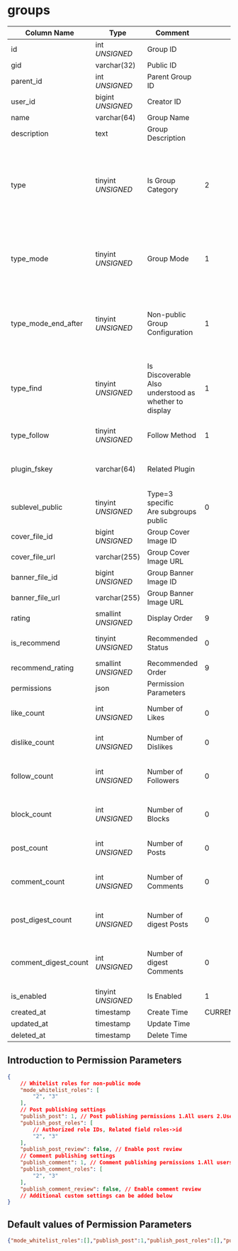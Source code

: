 # groups

| Column Name | Type | Comment | Default | Null | Remark |
| --- | --- | --- | --- | --- | --- |
| id | int *UNSIGNED* | Group ID | | NO | Auto Increment |
| gid | varchar(32) | Public ID |  | NO | **Unique** |
| parent_id | int *UNSIGNED* | Parent Group ID |  | YES | Used when type=2 |
| user_id | bigint *UNSIGNED* | Creator ID |  | YES | Related field [users->id](../users/users.md) |
| name | varchar(64) | Group Name |  | NO | **Multilingual**  |
| description | text | Group Description |  | YES | **Multilingual** |
| type | tinyint *UNSIGNED* | Is Group Category | 2 | NO | 1.Group Category (only as a parent group, not for publish)<br>2.Group<br>3.Subgroup, group within a group |
| type_mode | tinyint *UNSIGNED* | Group Mode | 1 | NO | 1.Public (anyone can view group posts)<br>2.Non-public (only members can view group posts) |
| type_mode_end_after | tinyint *UNSIGNED* | Non-public Group Configuration | 1 | NO | 1.No restrictions<br>2.All group content invisible<br>3.Content visible before expiration, new content not visible |
| type_find | tinyint *UNSIGNED* | Is Discoverable<br>Also understood as whether to display | 1 | NO | 1.Discoverable (anyone can find this group)<br>2.Undiscoverable (only members can find this group) |
| type_follow | tinyint *UNSIGNED* | Follow Method | 1 | NO | 1.Native / 2.Plugin / 3.Closed |
| plugin_fskey | varchar(64) | Related Plugin |  | YES | Used when type_follow=2<br>Related field [plugins->fskey](../plugins/plugins.md) |
| sublevel_public | tinyint *UNSIGNED* | Type=3 specific<br>Are subgroups public | 0 | NO | 0.Not public, group-specific<br>1.Public, visible to the entire site |
| cover_file_id | bigint *UNSIGNED* | Group Cover Image ID |  | YES | Related field [files->id](../systems/files.md) |
| cover_file_url | varchar(255) | Group Cover Image URL |  | YES |  |
| banner_file_id | bigint *UNSIGNED* | Group Banner Image ID |  | YES | Related field [files->id](../systems/files.md) |
| banner_file_url | varchar(255) | Group Banner Image URL |  | YES |  |
| rating | smallint *UNSIGNED* | Display Order | 9 | NO | Ascending order |
| is_recommend | tinyint *UNSIGNED* | Recommended Status | 0 | NO | 0.Not recommended / 1.Recommended |
| recommend_rating | smallint *UNSIGNED* | Recommended Order | 9 | NO | Ascending order |
| permissions | json | Permission Parameters |  | NO |  |
| like_count | int *UNSIGNED* | Number of Likes | 0 | NO | Number of users who liked this group |
| dislike_count | int *UNSIGNED* | Number of Dislikes | 0 | NO | Number of users who disliked this group |
| follow_count | int *UNSIGNED* | Number of Followers | 0 | NO | Number of users who followed (bookmarked) this group |
| block_count | int *UNSIGNED* | Number of Blocks | 0 | NO | Number of users who blocked (not interested in) this group |
| post_count | int *UNSIGNED* | Number of Posts | 0 | NO | Number of posts published in this group |
| comment_count | int *UNSIGNED* | Number of Comments | 0 | NO | Number of comments published in this group |
| post_digest_count | int *UNSIGNED* | Number of digest Posts | 0 | NO | Plugin operation to digest posts, plugin adds and subtracts count |
| comment_digest_count | int *UNSIGNED* | Number of digest Comments | 0 | NO | Plugin operation to digest comments, plugin adds and subtracts count |
| is_enabled | tinyint *UNSIGNED* | Is Enabled | 1 | NO | 0.Not enabled / 1.Enabled |
| created_at | timestamp | Create Time | CURRENT_TIMESTAMP | NO |  |
| updated_at | timestamp | Update Time |  | YES |  |
| deleted_at | timestamp | Delete Time |  | YES |  |

## Introduction to Permission Parameters

```json
{
    // Whitelist roles for non-public mode
    "mode_whitelist_roles": [
        "2", "3"
    ],
    // Post publishing settings
    "publish_post": 1, // Post publishing permissions 1.All users 2.Users who followed the group only 3.Only specified role users 4.Group administrators only
    "publish_post_roles": [
        // Authorized role IDs, Related field roles->id
        "2", "3"
    ],
    "publish_post_review": false, // Enable post review
    // Comment publishing settings
    "publish_comment": 1, // Comment publishing permissions 1.All users 2.Users who followed the group only 3.Only specified role users 4.Group administrators only
    "publish_comment_roles": [
        "2", "3"
    ],
    "publish_comment_review": false, // Enable comment review
    // Additional custom settings can be added below
}
```

## Default values of Permission Parameters

```json
{"mode_whitelist_roles":[],"publish_post":1,"publish_post_roles":[],"publish_post_review":false,"publish_comment":1,"publish_comment_roles":[],"publish_comment_review":false}
```
